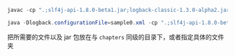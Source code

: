 ```java
javac -cp ".;slf4j-api-1.8.0-beta1.jar;logback-classic-1.3.0-alpha2.jar;logback-core-1.3.0-alpha2.jar" chapters/configuration/MyApp1.java 
```



```java
java -Dlogback.configurationFile=sample0.xml -cp ".;slf4j-api-1.8.0-beta1.jar;logback-classic-1.3.0-alpha2.jar;logback-core-1.3.0-alpha2.jar" chapters.configuration.MyApp1
```



把所需要的文件以及 jar 包放在与 `chapters` 同级的目录下，或者指定具体的文件夹